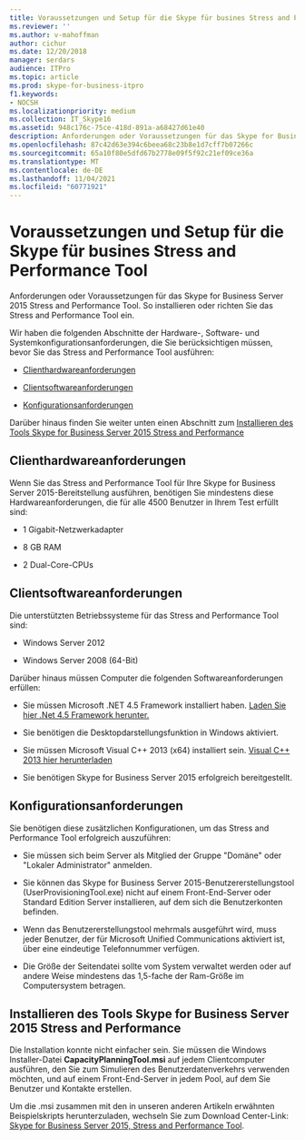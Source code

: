 ```yaml
---
title: Voraussetzungen und Setup für die Skype für busines Stress and Performance Tool
ms.reviewer: ''
ms.author: v-mahoffman
author: cichur
ms.date: 12/20/2018
manager: serdars
audience: ITPro
ms.topic: article
ms.prod: skype-for-business-itpro
f1.keywords:
- NOCSH
ms.localizationpriority: medium
ms.collection: IT_Skype16
ms.assetid: 948c176c-75ce-418d-891a-a68427d61e40
description: Anforderungen oder Voraussetzungen für das Skype for Business Server 2015 Stress and Performance Tool. So installieren oder richten Sie das Stress and Performance Tool ein.
ms.openlocfilehash: 87c42d63e394c6beea68c23b8e1d7cff7b07266c
ms.sourcegitcommit: 65a10f80e5dfd67b2778e09f5f92c21ef09ce36a
ms.translationtype: MT
ms.contentlocale: de-DE
ms.lasthandoff: 11/04/2021
ms.locfileid: "60771921"
---
```

# <a name="prerequisites-and-setup-for-the-skype-for-busines-stress-and-performance-tool"></a>Voraussetzungen und Setup für die Skype für busines Stress and Performance Tool
 
Anforderungen oder Voraussetzungen für das Skype for Business Server 2015 Stress and Performance Tool. So installieren oder richten Sie das Stress and Performance Tool ein.
  
Wir haben die folgenden Abschnitte der Hardware-, Software- und Systemkonfigurationsanforderungen, die Sie berücksichtigen müssen, bevor Sie das Stress and Performance Tool ausführen:
  
- [Clienthardwareanforderungen](prerequisites-and-setup.md#ClientHardwareReqs)
    
- [Clientsoftwareanforderungen](prerequisites-and-setup.md#ClientSoftwareReqs)
    
- [Konfigurationsanforderungen](prerequisites-and-setup.md#ConfigReqs)
    
Darüber hinaus finden Sie weiter unten einen Abschnitt zum [Installieren des Tools Skype for Business Server 2015 Stress and Performance](prerequisites-and-setup.md#Installing)
  
## <a name="client-hardware-requirements"></a>Clienthardwareanforderungen
<a name="ClientHardwareReqs"> </a>

Wenn Sie das Stress and Performance Tool für Ihre Skype for Business Server 2015-Bereitstellung ausführen, benötigen Sie mindestens diese Hardwareanforderungen, die für alle 4500 Benutzer in Ihrem Test erfüllt sind:
  
- 1 Gigabit-Netzwerkadapter
    
- 8 GB RAM
    
- 2 Dual-Core-CPUs
    
## <a name="client-software-requirements"></a>Clientsoftwareanforderungen
<a name="ClientSoftwareReqs"> </a>

Die unterstützten Betriebssysteme für das Stress and Performance Tool sind:
  
- Windows Server 2012
    
- Windows Server 2008 (64-Bit)
    
Darüber hinaus müssen Computer die folgenden Softwareanforderungen erfüllen:
  
- Sie müssen Microsoft .NET 4.5 Framework installiert haben. [Laden Sie hier .Net 4.5 Framework herunter.](https://www.microsoft.com/download/details.aspx?id=30653)
    
- Sie benötigen die Desktopdarstellungsfunktion in Windows aktiviert.
    
- Sie müssen Microsoft Visual C++ 2013 (x64) installiert sein. [Visual C++ 2013 hier herunterladen](https://www.microsoft.com/download/details.aspx?id=40784)
    
- Sie benötigen Skype for Business Server 2015 erfolgreich bereitgestellt.
    
## <a name="configuration-requirements"></a>Konfigurationsanforderungen
<a name="ConfigReqs"> </a>

Sie benötigen diese zusätzlichen Konfigurationen, um das Stress and Performance Tool erfolgreich auszuführen:
  
- Sie müssen sich beim Server als Mitglied der Gruppe "Domäne" oder "Lokaler Administrator" anmelden.
    
- Sie können das Skype for Business Server 2015-Benutzererstellungstool (UserProvisioningTool.exe) nicht auf einem Front-End-Server oder Standard Edition Server installieren, auf dem sich die Benutzerkonten befinden.
    
- Wenn das Benutzererstellungstool mehrmals ausgeführt wird, muss jeder Benutzer, der für Microsoft Unified Communications aktiviert ist, über eine eindeutige Telefonnummer verfügen.
    
- Die Größe der Seitendatei sollte vom System verwaltet werden oder auf andere Weise mindestens das 1,5-fache der Ram-Größe im Computersystem betragen.
    
## <a name="installing-the-skype-for-business-server-2015-stress-and-performance-tool"></a>Installieren des Tools Skype for Business Server 2015 Stress and Performance
<a name="Installing"> </a>

Die Installation konnte nicht einfacher sein. Sie müssen die Windows Installer-Datei **CapacityPlanningTool.msi** auf jedem Clientcomputer ausführen, den Sie zum Simulieren des Benutzerdatenverkehrs verwenden möchten, und auf einem Front-End-Server in jedem Pool, auf dem Sie Benutzer und Kontakte erstellen.
  
Um die .msi zusammen mit den in unseren anderen Artikeln erwähnten Beispielskripts herunterzuladen, wechseln Sie zum Download Center-Link: [Skype for Business Server 2015, Stress and Performance Tool](https://www.microsoft.com/download/details.aspx?id=50367).
  

